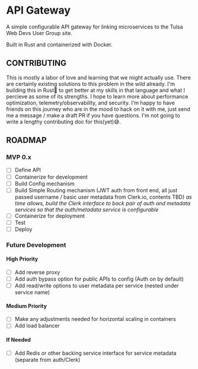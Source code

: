 # API Gateway 
A simple configurable API gateway for linking microservices to the Tulsa Web Devs User Group site.

Built in Rust and containerized with Docker. 

## CONTRIBUTING
This is mostly a labor of love and learning that we might actually use. There are certainly existing solutions to this problem in the wild already. I'm building this in Rust🦀 to get better at my skills in that language and what I percieve as some of its strengths. I hope to learn more about performance optimization, telemetry/observability, and security. I'm happy to have friends on this journey who are in the mood to hack on it with me, just send me a message / make a draft PR if you have questions. I'm not going to write a lengthy contributing doc for this(yet)😅.

## ROADMAP
### MVP 0.x
- [ ] Define API
- [ ] Containerize for development
- [ ] Build Config mechanism
- [ ] Build Simple Routing mechanism (JWT auth from front end, all just passed username / basic user metadata from Clerk.io, contents TBD)
*as time allows, build the Clerk interface to back pair of auth and metadata services so that the auth/metadata service is configurable*
- [ ] Containerize for deployment
- [ ] Test
- [ ] Deploy

### Future Development
#### High Priority
- [ ] Add reverse proxy
- [ ] Add auth bypass option for public APIs to config (Auth on by default)
- [ ] Add read/write options to user metadata per service (nested under service name)

#### Medium Priority
- [ ] Make any adjustments needed for horizontal scaling in containers
- [ ] Add load balancer 

#### If Needed
- [ ] Add Redis or other backing service interface for service metadata (separate from auth/Clerk)
